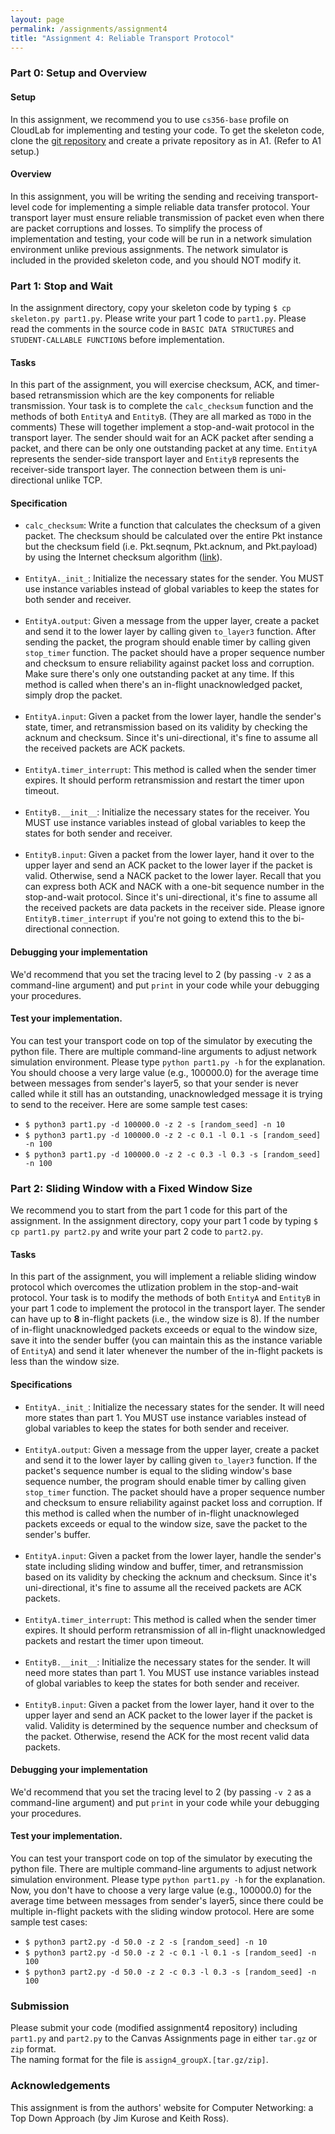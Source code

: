 ```yaml
---
layout: page
permalink: /assignments/assignment4
title: "Assignment 4: Reliable Transport Protocol"
---
```


### Part 0: Setup and Overview
#### Setup
In this assignment, we recommend you to use `cs356-base` profile on CloudLab for implementing and testing your code.
To get the skeleton code, clone the [git repository](https://github.com/utcs356/assignment4.git) and create a private repository as in A1. (Refer to A1 setup.) 

#### Overview
In this assignment, you will be writing the sending and receiving transport-level code for implementing a simple reliable data transfer protocol. Your transport layer must ensure reliable transmission of packet even when there are packet corruptions and losses. To simplify the process of implementation and testing, your code will be run in a network simulation environment unlike previous assignments. The network simulator is included in the provided skeleton code, and you should NOT modify it.

### Part 1: Stop and Wait
In the assignment directory, copy your skeleton code by typing `$ cp skeleton.py part1.py`. Please write your part 1 code to `part1.py`. Please read the comments in the source code in `BASIC DATA STRUCTURES` and `STUDENT-CALLABLE FUNCTIONS` before implementation.

#### Tasks
In this part of the assignment, you will exercise checksum, ACK, and timer-based retransmission which are the key components for reliable transmission. Your task is to complete the `calc_checksum` function and the methods of both `EntityA` and `EntityB`. (They are all marked as `TODO` in the comments) These will together implement a stop-and-wait protocol in the transport layer. The sender should wait for an ACK packet after sending a packet, and there can be only one outstanding packet at any time. `EntityA` represents the sender-side transport layer and `EntityB` represents the receiver-side transport layer. The connection between them is uni-directional unlike TCP.

#### Specification
* `calc_checksum`: Write a function that calculates the checksum of a given packet. The checksum should be calculated over the entire Pkt instance but the checksum field (i.e. Pkt.seqnum, Pkt.acknum, and Pkt.payload) by using the Internet checksum algorithm ([link](https://book.systemsapproach.org/direct/error.html)).<br/><br/>
* `EntityA._init_`: Initialize the necessary states for the sender. You MUST use instance variables instead of global variables to keep the states for both sender and receiver.<br/><br/>
* `EntityA.output`: Given a message from the upper layer, create a packet and send it to the lower layer by calling given `to_layer3` function. After sending the packet, the program should enable timer by calling given `stop_timer` function. The packet should have a proper sequence number and checksum to ensure reliability against packet loss and corruption. Make sure there's only one outstanding packet at any time. If this method is called when there's an in-flight unacknowledged packet, simply drop the packet. <br/><br/> 
* `EntityA.input`: Given a packet from the lower layer, handle the sender's state, timer, and retransmission based on its validity by checking the acknum and checksum. Since it's uni-directional, it's fine to assume all the received packets are ACK packets. <br/><br/> 
* `EntityA.timer_interrupt`: This method is called when the sender timer expires. It should perform retransmission and restart the timer upon timeout. <br/><br/> 
* `EntityB.__init__`: Initialize the necessary states for the receiver. You MUST use instance variables instead of global variables to keep the states for both sender and receiver. <br/><br/> 
* `EntityB.input`: Given a packet from the lower layer, hand it over to the upper layer and send an ACK packet to the lower layer if the packet is valid. Otherwise, send a NACK packet to the lower layer. Recall that you can express both ACK and NACK with a one-bit sequence number in the stop-and-wait protocol. Since it's uni-directional, it's fine to assume all the received packets are data packets in the receiver side.
Please ignore `EntityB.timer_interrupt` if you're not going to extend this to the bi-directional connection.

#### Debugging your implementation
We'd recommend that you set the tracing level to 2 (by passing `-v 2` as a command-line argument) and put `print` in your code while your debugging your procedures.

#### Test your implementation.
You can test your transport code on top of the simulator by executing the python file. There are multiple command-line arguments to adjust network simulation environment. Please type `python part1.py -h` for the explanation. You should choose a very large value (e.g., 100000.0) for the average time between messages from sender's layer5, so that your sender is never called while it still has an outstanding, unacknowledged message it is trying to send to the receiver. Here are some sample test cases:
* `$ python3 part1.py -d 100000.0 -z 2 -s [random_seed] -n 10`
* `$ python3 part1.py -d 100000.0 -z 2 -c 0.1 -l 0.1 -s [random_seed] -n 100`
* `$ python3 part1.py -d 100000.0 -z 2 -c 0.3 -l 0.3 -s [random_seed] -n 100`

### Part 2: Sliding Window with a Fixed Window Size
We recommend you to start from the part 1 code for this part of the assignment. In the assignment directory, copy your part 1 code by typing `$ cp part1.py part2.py` and write your part 2 code to `part2.py`.

#### Tasks
In this part of the assignment, you will implement a reliable sliding window protocol which overcomes the utlization problem in the stop-and-wait protocol. Your task is to modify the methods of both `EntityA` and `EntityB` in your part 1 code to implement the protocol in the transport layer. The sender can have up to **8** in-flight packets (i.e., the window size is 8). If the number of in-flight unacknowledged packets exceeds or equal to the window size, save it into the sender buffer (you can maintain this as the instance variable of `EntityA`) and send it later whenever the number of the in-flight packets is less than the window size.

#### Specifications
* `EntityA._init_`: Initialize the necessary states for the sender. It will need more states than part 1. You MUST use instance variables instead of global variables to keep the states for both sender and receiver.<br/><br/>
* `EntityA.output`: Given a message from the upper layer, create a packet and send it to the lower layer by calling given `to_layer3` function. If the packet's sequence number is equal to the sliding window's base sequence number, the program should enable timer by calling given `stop_timer` function. The packet should have a proper sequence number and checksum to ensure reliability against packet loss and corruption. If this method is called when the number of in-flight unacknowleged packets exceeds or equal to the window size, save the packet to the sender's buffer. <br/><br/> 
* `EntityA.input`: Given a packet from the lower layer, handle the sender's state including sliding window and buffer, timer, and retransmission based on its validity by checking the acknum and checksum. Since it's uni-directional, it's fine to assume all the received packets are ACK packets. <br/><br/> 
* `EntityA.timer_interrupt`: This method is called when the sender timer expires. It should perform retransmission of all in-flight unacknowledged packets and restart the timer upon timeout. <br/><br/> 
* `EntityB.__init__`: Initialize the necessary states for the sender. It will need more states than part 1. You MUST use instance variables instead of global variables to keep the states for both sender and receiver. <br/><br/> 
* `EntityB.input`: Given a packet from the lower layer, hand it over to the upper layer and send an ACK packet to the lower layer if the packet is valid. Validity is determined by the sequence number and checksum of the packet. Otherwise, resend the ACK for the most recent valid data packets.

#### Debugging your implementation
We'd recommend that you set the tracing level to 2 (by passing `-v 2` as a command-line argument) and put `print` in your code while your debugging your procedures.

#### Test your implementation.
You can test your transport code on top of the simulator by executing the python file. There are multiple command-line arguments to adjust network simulation environment. Please type `python part1.py -h` for the explanation. Now, you don't have to choose a very large value (e.g., 100000.0) for the average time between messages from sender's layer5, since there could be multiple in-flight packets with the sliding window protocol. Here are some sample test cases:
* `$ python3 part2.py -d 50.0 -z 2 -s [random_seed] -n 10`
* `$ python3 part2.py -d 50.0 -z 2 -c 0.1 -l 0.1 -s [random_seed] -n 100`
* `$ python3 part2.py -d 50.0 -z 2 -c 0.3 -l 0.3 -s [random_seed] -n 100`

### Submission
Please submit your code (modified assignment4 repository) including `part1.py` and `part2.py` to the Canvas Assignments page in either `tar.gz` or `zip` format.  
The naming format for the file is `assign4_groupX.[tar.gz/zip]`.

### Acknowledgements
This assignment is from the authors' website for Computer Networking: a Top Down Approach (by Jim Kurose and Keith Ross).
